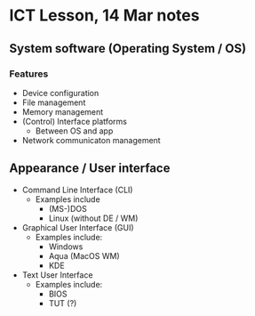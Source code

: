# ICT Lesson, 14 Mar notes #


## System software (Operating System / OS) ##

### Features ###
- Device configuration
- File management
- Memory management
- (Control) Interface platforms
    - Between OS and app
- Network communicaton management

## Appearance / User interface ##
- Command Line Interface (CLI) 
    - Examples include
        - (MS-)DOS
        - Linux (without DE / WM)
- Graphical User Interface (GUI)
    - Examples include:
        - Windows
        - Aqua (MacOS WM)
        - KDE
- Text User Interface
    - Examples include:
        - BIOS
        - TUT (?)
